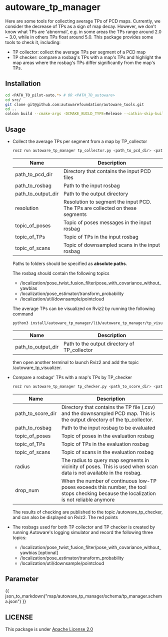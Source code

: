 # autoware_tp_manager

Here are some tools for collecting average TPs of PCD maps. Currently, we consider the decrease of TPs as a sign of map decay. However, we don't know what TPs are 'abnormal', e.g. in some areas the TPs range around 2.0 ~ 3.0, while in others TPs float around 5.0. This package provides some tools to check it, including:

- TP collector: collect the average TPs per segment of a PCD map
- TP checker: compare a rosbag's TPs with a map's TPs and highlight the map areas where the rosbag's TPs differ significantly from the map's TPs.

## Installation

```bash
cd <PATH_TO_pilot-auto.*> # OR <PATH_TO_autoware>
cd src/
git clone git@github.com:autowarefoundation/autoware_tools.git
cd ..
colcon build --cmake-args -DCMAKE_BUILD_TYPE=Release --catkin-skip-building-tests --symlink-install --packages-up-to autoware_pointcloud_merger
```

## Usage

- Collect the average TPs per segment from a map by TP_collector

  ```bash
  ros2 run autoware_tp_manager tp_collector.py <path_to_pcd_dir> <path_to_rosbag> <path_to_output_dir> [--resolution <resolution>] [--pose_topic <topic_of_poses>] [--tp_topic <topic_of_TPs>] [--scan_topic <topic_of_scans>]
  ```

  | Name               | Description                                                                  |
  | ------------------ | ---------------------------------------------------------------------------- |
  | path_to_pcd_dir    | Directory that contains the input PCD files                                  |
  | path_to_rosbag     | Path to the input rosbag                                                     |
  | path_to_output_dir | Path to the output directory                                                 |
  | resolution         | Resolution to segment the input PCD. The TPs are collected on these segments |
  | topic_of_poses     | Topic of poses messages in the input rosbag                                  |
  | topic_of_TPs       | Topic of TPs in the input rosbag                                             |
  | topic_of_scans     | Topic of downsampled scans in the input rosbag                               |

  Paths to folders should be specified as **absolute paths**.

  The rosbag should contain the following topics

  - /localization/pose_twist_fusion_filter/pose_with_covariance_without_yawbias
  - /localization/pose_estimator/transform_probability
  - /localization/util/downsample/pointcloud

  The average TPs can be visualized on Rviz2 by running the following command

  ```bash
  python3 install/autoware_tp_manager/lib/autoware_tp_manager/tp_visualizer.py <path_to_output_dir>
  ```

  | Name               | Description                                  |
  | ------------------ | -------------------------------------------- |
  | path_to_output_dir | Path to the output directory of TP_collector |

  then open another terminal to launch Rviz2 and add the topic /autoware_tp_visualizer.

- Compare a rosbags' TPs with a map's TPs by TP_checker

  ```bash
  ros2 run autoware_tp_manager tp_checker.py <path_to_score_dir> <path_to_rosbag> [--pose_topic <topic_of_poses>] [--tp_topic <topic_of_TPs>] [--scan_topic <topic_of_scans>] [--radius <radius>] [--drop_num <drop_num>]
  ```

  | Name              | Description                                                                                                                              |
  | ----------------- | ---------------------------------------------------------------------------------------------------------------------------------------- |
  | path_to_score_dir | Directory that contains the TP file (.csv) and the downsampled PCD map. This is the output directory of the tp_collector.                |
  | path_to_rosbag    | Path to the input rosbag to be evaluated                                                                                                 |
  | topic_of_poses    | Topic of poses in the evaluation rosbag                                                                                                  |
  | topic_of_TPs      | Topic of TPs in the evaluation rosbag                                                                                                    |
  | topic_of_scans    | Topic of scans in the evaluation rosbag                                                                                                  |
  | radius            | The radius to query map segments in vicinity of poses. This is used when scan data is not available in the rosbag.                       |
  | drop_num          | When the number of continuous low-TP poses exceeds this number, the tool stops checking because the localization is not reliable anymore |

  The results of checking are published to the topic /autoware_tp_checker, and can also be displayed on Rviz2. The red points

- The rosbags used for both TP collector and TP checker is created by running Autoware's logging simulator and record the following three topics:
  - /localization/pose_twist_fusion_filter/pose_with_covariance_without_yawbias [optional]
  - /localization/pose_estimator/transform_probability
  - /localization/util/downsample/pointcloud

## Parameter

{{ json_to_markdown("map/autoware_tp_manager/schema/tp_manager.schema.json") }}

## LICENSE

This package is under [Apache License 2.0](../../LICENSE)
